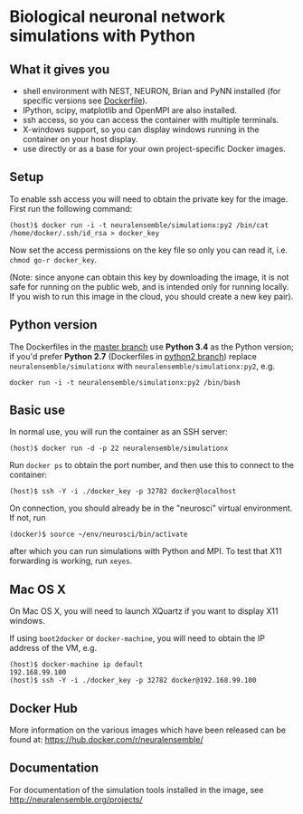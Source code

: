 # Biological neuronal network simulations with Python


## What it gives you

* shell environment with NEST, NEURON, Brian and PyNN installed (for specific versions see [Dockerfile](../simulation/Dockerfile)).
* IPython, scipy, matplotlib and OpenMPI are also installed.
* ssh access, so you can access the container with multiple terminals.
* X-windows support, so you can display windows running in the container on your host display.
* use directly or as a base for your own project-specific Docker images.


## Setup

To enable ssh access you will need to obtain the private key for the image. First run the following command:

```
(host)$ docker run -i -t neuralensemble/simulationx:py2 /bin/cat /home/docker/.ssh/id_rsa > docker_key
```

Now set the access permissions on the key file so only you can read it, i.e. `chmod go-r docker_key`.

(Note: since anyone can obtain this key by downloading the image, it is not safe for running on the public web,
and is intended only for running locally. If you wish to run this image in the cloud, you should create a new
key pair).

## Python version

The Dockerfiles in the [master branch](https://github.com/NeuralEnsemble/neuralensemble-docker) use **Python 3.4** as the Python version; if you'd prefer **Python 2.7** (Dockerfiles in [python2 branch](https://github.com/NeuralEnsemble/neuralensemble-docker/tree/python2)) replace `neuralensemble/simulationx` with `neuralensemble/simulationx:py2`, e.g.

```
docker run -i -t neuralensemble/simulationx:py2 /bin/bash
```

## Basic use

In normal use, you will run the container as an SSH server:

```
(host)$ docker run -d -p 22 neuralensemble/simulationx
```

Run `docker ps` to obtain the port number, and then use this to connect to the container:

```
(host)$ ssh -Y -i ./docker_key -p 32782 docker@localhost
```

On connection, you should already be in the "neurosci" virtual environment. If not, run

```
(docker)$ source ~/env/neurosci/bin/activate
```

after which you can run simulations with Python and MPI. To test that X11 forwarding is working, run `xeyes`.


## Mac OS X

On Mac OS X, you will need to launch XQuartz if you want to display X11 windows.
 
If using `boot2docker` or `docker-machine`, you will need to obtain the IP address of the VM, e.g.

```
(host)$ docker-machine ip default
192.168.99.100
(host)$ ssh -Y -i ./docker_key -p 32782 docker@192.168.99.100
```

## Docker Hub

More information on the various images which have been released can be found at: https://hub.docker.com/r/neuralensemble/

## Documentation

For documentation of the simulation tools installed in the image, see http://neuralensemble.org/projects/
